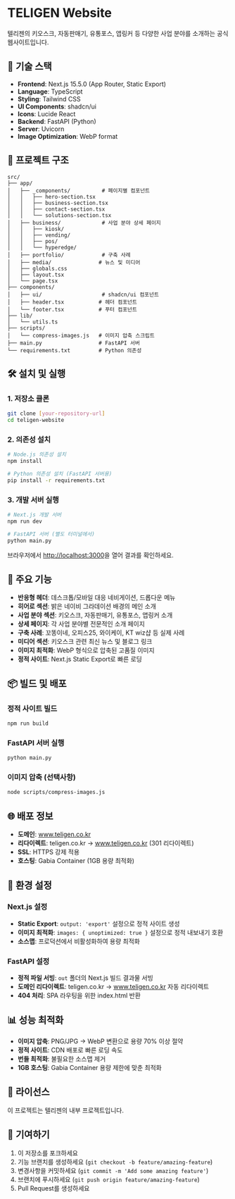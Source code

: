 # TELIGEN Website

텔리젠의 키오스크, 자동판매기, 유통포스, 앱링커 등 다양한 사업 분야를 소개하는 공식 웹사이트입니다.

## 🚀 기술 스택

- **Frontend**: Next.js 15.5.0 (App Router, Static Export)
- **Language**: TypeScript
- **Styling**: Tailwind CSS
- **UI Components**: shadcn/ui
- **Icons**: Lucide React
- **Backend**: FastAPI (Python)
- **Server**: Uvicorn
- **Image Optimization**: WebP format

## 📁 프로젝트 구조

```
src/
├── app/
│   ├── _components/          # 페이지별 컴포넌트
│   │   ├── hero-section.tsx
│   │   ├── business-section.tsx
│   │   ├── contact-section.tsx
│   │   └── solutions-section.tsx
│   ├── business/             # 사업 분야 상세 페이지
│   │   ├── kiosk/
│   │   ├── vending/
│   │   ├── pos/
│   │   └── hyperedge/
│   ├── portfolio/            # 구축 사례
│   ├── media/               # 뉴스 및 미디어
│   ├── globals.css
│   ├── layout.tsx
│   └── page.tsx
├── components/
│   ├── ui/                   # shadcn/ui 컴포넌트
│   ├── header.tsx           # 헤더 컴포넌트
│   └── footer.tsx           # 푸터 컴포넌트
├── lib/
│   └── utils.ts
├── scripts/
│   └── compress-images.js   # 이미지 압축 스크립트
├── main.py                  # FastAPI 서버
└── requirements.txt         # Python 의존성
```

## 🛠️ 설치 및 실행

### 1. 저장소 클론

```bash
git clone [your-repository-url]
cd teligen-website
```

### 2. 의존성 설치

```bash
# Node.js 의존성 설치
npm install

# Python 의존성 설치 (FastAPI 서버용)
pip install -r requirements.txt
```

### 3. 개발 서버 실행

```bash
# Next.js 개발 서버
npm run dev

# FastAPI 서버 (별도 터미널에서)
python main.py
```

브라우저에서 [http://localhost:3000](http://localhost:3000)을 열어 결과를 확인하세요.

## 🎨 주요 기능

- **반응형 헤더**: 데스크톱/모바일 대응 네비게이션, 드롭다운 메뉴
- **히어로 섹션**: 밝은 네이비 그라데이션 배경의 메인 소개
- **사업 분야 섹션**: 키오스크, 자동판매기, 유통포스, 앱링커 소개
- **상세 페이지**: 각 사업 분야별 전문적인 소개 페이지
- **구축 사례**: 꼬똥이네, 오피스25, 와이케이, KT wiz샵 등 실제 사례
- **미디어 섹션**: 키오스크 관련 최신 뉴스 및 블로그 링크
- **이미지 최적화**: WebP 형식으로 압축된 고품질 이미지
- **정적 사이트**: Next.js Static Export로 빠른 로딩

## 📦 빌드 및 배포

### 정적 사이트 빌드

```bash
npm run build
```

### FastAPI 서버 실행

```bash
python main.py
```

### 이미지 압축 (선택사항)

```bash
node scripts/compress-images.js
```

## 🌐 배포 정보

- **도메인**: www.teligen.co.kr
- **리다이렉트**: teligen.co.kr → www.teligen.co.kr (301 리다이렉트)
- **SSL**: HTTPS 강제 적용
- **호스팅**: Gabia Container (1GB 용량 최적화)

## 🔧 환경 설정

### Next.js 설정

- **Static Export**: `output: 'export'` 설정으로 정적 사이트 생성
- **이미지 최적화**: `images: { unoptimized: true }` 설정으로 정적 내보내기 호환
- **소스맵**: 프로덕션에서 비활성화하여 용량 최적화

### FastAPI 설정

- **정적 파일 서빙**: `out` 폴더의 Next.js 빌드 결과물 서빙
- **도메인 리다이렉트**: teligen.co.kr → www.teligen.co.kr 자동 리다이렉트
- **404 처리**: SPA 라우팅을 위한 index.html 반환

## 📊 성능 최적화

- **이미지 압축**: PNG/JPG → WebP 변환으로 용량 70% 이상 절약
- **정적 사이트**: CDN 배포로 빠른 로딩 속도
- **번들 최적화**: 불필요한 소스맵 제거
- **1GB 호스팅**: Gabia Container 용량 제한에 맞춘 최적화

## 📝 라이선스

이 프로젝트는 텔리젠의 내부 프로젝트입니다.

## 🤝 기여하기

1. 이 저장소를 포크하세요
2. 기능 브랜치를 생성하세요 (`git checkout -b feature/amazing-feature`)
3. 변경사항을 커밋하세요 (`git commit -m 'Add some amazing feature'`)
4. 브랜치에 푸시하세요 (`git push origin feature/amazing-feature`)
5. Pull Request를 생성하세요
